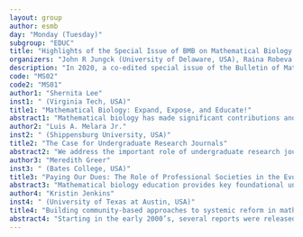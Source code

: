 ```yaml
---
layout: group
author: esmb
day: "Monday (Tuesday)"
subgroup: "EDUC"
title: "Highlights of the Special Issue of BMB on Mathematical Biology Education"
organizers: "John R Jungck (University of Delaware, USA), Raina Robeva (Randolph Macon College, USA), Louis Gross (University of Tennessee, USA)"
description: "In 2020, a co-edited special issue of the Bulletin of Mathematical Biology dedicated to Mathematical Biology Education was published. This mini-symposium will be helpful to the mathematical biology community to alert them to important progress that these authors have worked so hard to achieve as well as share broadly. It addressed the history of collaboration of biologists and mathematicians in addressing numerous challenges since the 1962 symposium which articulated so many issues that we continued to have to address today. The invited colleagues have been active in national reforms efforts, have run workshops and institutes for faculty and students, have developed numerous curricular materials, edited undergraduate research journals, prepared secondary educators to include more modeling and applications in their teaching, and addressed the challenges of data science for our collective work.  Also we will share new guidelines for new education oriented manuscripts to be submitted to the Bulletin of Mathematical Biology under three categories: Education Research Articles, Module Examples, and Review Articles."
code: "MS02"
code2: "MS01"
author1: "Shernita Lee"
inst1: " (Virginia Tech, USA)"
title1: "Mathematical Biology: Expand, Expose, and Educate!"
abstract1: "Mathematical biology has made significant contributions and advancements in the biological sciences. Recruitment efforts focus on encouraging students, especially those who are underrepresented and underserved, to pursue the field of mathematical biology, regardless of their undergraduate institution type, and raise awareness about the countless professional and academic possibilities provided by this specialized training. This article examines the need to expand, expose, and educate others about mathematical biology. To support field expansion, we give several recommendations of ways to integrate mathematics applied curricula to attract broader student interest.  With this exposure-- whether it is led by an individual, a department, a university, or researchers in mathematical biology-- each can help to promote a base knowledge and appreciation of the field. In order to encourage the next generation of researchers to consider mathematical biology, we highlight current interdisciplinary programs share popular mathematical tools, and present some thoughts  on ways to support a thriving and inclusive mathematical biology community for years to come."
author2: "Luis A. Melara Jr."
inst2: " (Shippensburg University, USA)"
title2: "The Case for Undergraduate Research Journals"
abstract2: "We address the important role of undergraduate research journals in the undergraduate research experience. Peer review by professional researchers is identified as the most essential ingredient in establishing the relevance of these journals as venues for research dissemination. We will introduce you to examples of three such journals—Spora, SIAM Undergraduate Research Online, and the American Journal of Undergraduate Research—with demonstrated success in supporting the undergraduate research experience."
author3: "Meredith Greer"
inst3: " (Bates College, USA)"
title3: "Paying Our Dues: The Role of Professional Societies in the Evolution of Mathematical Biology Education"
abstract3: "Mathematical biology education provides key foundational underpinnings for the scholarly work of mathematical biology. Professional societies support this work via funding, public speaking opportunities, web presence, publishing, workshops, prizes, opportunities to discuss curriculum design, and support of mentorship and other means of sustained communication among communities of scholars.  Such programs have been critical to the broad expansion of the range and visibility of research and educational activities in mathematical biology. We review these efforts, past and present, across multiple societies -- The Society for Mathematical Biology (SMB), the Symposium on Biomathematics and Ecology Education and Research (BEER), the Mathematical Association of America (MAA), and the Society for Industrial and Applied Mathematics (SIAM). We then proceed to suggest ways that professional societies can serve as advocates and community builders for mathematical biologists at all levels, noting that education continues throughout a career and also emphasizing the value of educating new generations of students."
author4: "Kristin Jenkins"
inst4: " (University of Texas at Austin, USA)"
title4: "Building community-based approaches to systemic reform in mathematical biology education"
abstract4: "Starting in the early 2000’s, several reports were released recognizing the convergence of mathematics, biology and computer science, and calling for a rethinking of how undergraduates are prepared for careers in research and the science and technology workforce. This call for change requires careful consideration of the mathematical biology education system to identify key components and leverage points for change. This paper demonstrates the wide range of resources and approaches available to the mathematical biology education community to create systemic change by highlighting the efforts of four community-based education reform organizations. A closer look at these organizations provides an opportunity to examine how to leverage components of the education system including faculty, academic institutions, students, access to resources, and the power of community."
---
```

